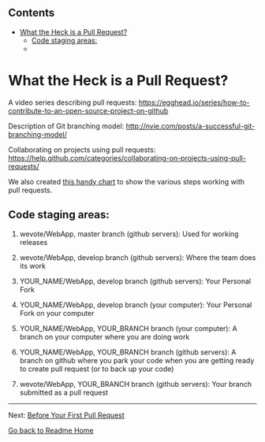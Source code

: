 <!-- START doctoc generated TOC please keep comment here to allow auto update -->
<!-- DON'T EDIT THIS SECTION, INSTEAD RE-RUN doctoc TO UPDATE -->
## Contents

- [What the Heck is a Pull Request?](#what-the-heck-is-a-pull-request)
  - [Code staging areas:](#code-staging-areas)
  - [](#)

<!-- END doctoc generated TOC please keep comment here to allow auto update -->

# What the Heck is a Pull Request?

A video series describing pull requests:
https://egghead.io/series/how-to-contribute-to-an-open-source-project-on-github

Description of Git branching model:
http://nvie.com/posts/a-successful-git-branching-model/

Collaborating on projects using pull requests: https://help.github.com/categories/collaborating-on-projects-using-pull-requests/

We also created [this handy chart](https://docs.google.com/drawings/d/1ED4X3Gpy_UruGDSiO8FjjxQeGOmQqIApguodHDo6-ok/edit) 
to show the various steps working with pull requests.

## Code staging areas:

1) wevote/WebApp, master branch (github servers): Used for working releases

2) wevote/WebApp, develop branch (github servers): Where the team does its work

3) YOUR_NAME/WebApp, develop branch (github servers): Your Personal Fork

4) YOUR_NAME/WebApp, develop branch (your computer): Your Personal Fork on your computer

5) YOUR_NAME/WebApp, YOUR_BRANCH branch (your computer): A branch on your computer where you are doing work

6) YOUR_NAME/WebApp, YOUR_BRANCH branch (github servers): A branch on github where you park your code when you are getting ready to create pull request (or to back up your code)

7) wevote/WebApp, YOUR_BRANCH branch (github servers): Your branch submitted as a pull request

---

Next: [Before Your First Pull Request](PULL_REQUEST_SETUP.md)

[Go back to Readme Home](../../README.md)
